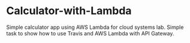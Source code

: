 # Calculator-with-Lambda
Simple calculator app using AWS Lambda for cloud systems lab. 
Simple task to show how to use Travis and AWS Lambda with API Gateway.
